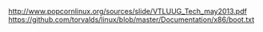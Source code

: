 http://www.popcornlinux.org/sources/slide/VTLUUG_Tech_may2013.pdf
https://github.com/torvalds/linux/blob/master/Documentation/x86/boot.txt
